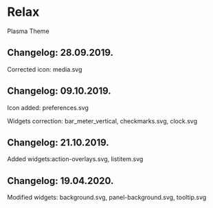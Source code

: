 # Relax
Plasma Theme

Changelog: 28.09.2019.
---------------------

Corrected icon: media.svg

Changelog: 09.10.2019.
---------------------

Icon added: preferences.svg

Widgets correction: bar_meter_vertical, checkmarks.svg, clock.svg

Changelog: 21.10.2019.
----------------------

Added widgets:action-overlays.svg, listitem.svg

Changelog: 19.04.2020.
----------------------

Modified widgets: background.svg, panel-background.svg, tooltip.svg
